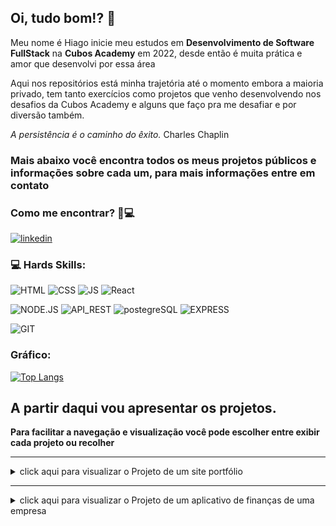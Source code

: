 ## Oi, tudo bom!? 👋

Meu nome é Hiago inicie meu estudos em **Desenvolvimento de Software FullStack** na **Cubos Academy** em 2022, desde então é muita prática e amor que desenvolvi por essa área

Aqui nos repositórios está minha trajetória até o momento embora a maioria privado, tem tanto exercícios como projetos que venho desenvolvendo nos desafios da Cubos Academy e alguns que faço pra me desafiar e por diversão também.

*A persistência é o caminho do êxito.* Charles Chaplin 

### Mais abaixo você encontra todos os meus projetos públicos e informações sobre cada um, para mais informações entre em contato 

### Como me encontrar? 🧐💻

[![linkedin](https://img.shields.io/badge/LinkedIn-0077B5?style=for-the-badge&logo=linkedin&logoColor=white)](https://www.linkedin.com/in/hiago-nobre-77a1b734/)

### 💻 Hards Skills:
![HTML](https://img.shields.io/badge/HTML5-E34F26?style=for-the-badge&logo=html5&logoColor=white)
![CSS](https://img.shields.io/badge/CSS3-1572B6?style=for-the-badge&logo=css3&logoColor=white)
![JS](https://img.shields.io/badge/JavaScript-323330?style=for-the-badge&logo=javascript&logoColor=F7DF1E)
![React](https://img.shields.io/badge/React-20232A?style=for-the-badge&logo=react&logoColor=61DAFB)

![NODE.JS](https://img.shields.io/badge/Node.js-339933?style=for-the-badge&logo=nodedotjs&logoColor=white)
![API_REST](https://img.shields.io/badge/apirest-109989?style=for-the-badge&logo=APIREST&logoColor=white)
![postegreSQL](https://img.shields.io/badge/PostgreSQL-316192?style=for-the-badge&logo=postgresql&logoColor=white)
![EXPRESS](https://img.shields.io/badge/Express.js-000000?style=for-the-badge&logo=express&logoColor=white)

![GIT](https://img.shields.io/badge/GIT-E44C30?style=for-the-badge&logo=git&logoColor=white)

### Gráfico:
[![Top Langs](https://github-readme-stats.vercel.app/api/top-langs/?username=HiagoNobre&layout=compact)](https://github.com/HiagoNobre?tab=repositories)

## A partir daqui vou apresentar os projetos.

**Para facilitar a navegação e visualização você pode escolher entre exibir cada projeto ou recolher**

** **
<details>
  <summary>click aqui para visualizar o Projeto de um site portfólio </summary>
  
- [site](https://hiagonobre.github.io/) 

- [repositório](https://github.com/HiagoNobre/hiagonobre.github.io)
  
## Como rodar:

  - Baixar o vs code
  - Instalar a extensão live server no vs code
  - Abrir o documento index.html clicar no botão direito do mouse
  - Click na opção abrir com live Server => **pode estar em inglês a depender da linguagem do seu VS CODE**
  
  Observação: Para execução do projeto em sua própria maquina pode ser necessário mudar o caminho dos arquivos em cada index.html, na home, portfolio e contato.
  Isso por conta que foi feito deploy mudei os links para funcionar no github.io 

## Tecnologias usadas para desenvolver
  
  - ![HTML](https://img.shields.io/badge/HTML5-E34F26?style=for-the-badge&logo=html5&logoColor=white)
  - ![CSS](https://img.shields.io/badge/CSS3-1572B6?style=for-the-badge&logo=css3&logoColor=white)
  - ![JS](https://img.shields.io/badge/JavaScript-323330?style=for-the-badge&logo=javascript&logoColor=F7DF1E)
  
  Editor de código:
  - ![VS CODE](https://img.shields.io/badge/VSCode-0078D4?style=for-the-badge&logo=visual%20studio%20code&logoColor=white)

## Esse foi o primeiro projeto que desenvolvi em um desafio da Cubos Academy, consiste em:

  **Uma página inicial "Home"**: no cabeçalho há o logo que são as setas pretas, na navegação temos o home que é a página inicial está selecionada com uma cor diferente e esse padrão de seleção se repete para as outras páginas, clicando em home caso esteja na home permanecerá na home caso esteja em outra página será redirecionado (a) para a página home, ao clicar em portfolio será redirecionado (a) para a página que comtém todos os projetos do dono do site, ao clicar em contato será redirecionado para a página de contato que contém as informações de contato.
  
  Na seção hero contém uma breve apresentação e há uma seta indicando para o sobre logo abaixo.
  
  Na Seção sobre  há uma foto de perfil e uma descriçaõ contanto um pouco sobre a pessoa, um botão que redireciona para a página dos projetos.
  
  Logo abaixo uma seção que redireciona o usuário caso ele queira entrar em contato.
  
  E finalmente temos o footer que contém uma navegão igual a do header porém o estilo e direferente e ainda a icones clicaveis que lhe redireciona para a rede social do dono do site.

![pagina home](https://github.com/HiagoNobre/HiagoNobre/blob/main/Home%20do%20site%20portifolio%202023-03-06%20154612.jpg)

  **Uma página de portfolios "Portfolio"**: essa página contém header e footer igual na página home e com as mesmas funcionalidades, uma breve apresentação e foto de cada projeto e um botão para navegar até o respectivo projeto (botão não vai redirecionar visto que precisa existir o site e esse é apenas um modelo mas facilmente implementado caso necessário)
  
  ![pagina portfolio](https://github.com/HiagoNobre/HiagoNobre/blob/main/Portfolio%20do%20site%20portfolio%202023-03-06%20154959.jpg)
  
  **Uma página de contato "Contato"**: essa página contém header e footer igual na página home e com as mesmas funcionalidades, um breve descrição na seção entrar em contato, na seção contato a um formulário para ser preenchido que envia nome, email e uma mensagem para entrar em contato com o dono do site(a funcionalidade do formulário precisa ser implementada usando uma linguagem de programação visto que o projeto é HTML e CSS)
  
  ![pagina contato](https://github.com/HiagoNobre/HiagoNobre/blob/main/pagina%20contato%20do%20site%20portfolio%202023-03-06%20155240.jpg)
  
  </details>

** **

<details>
  <summary>click aqui para visualizar o Projeto de um aplicativo de finanças de uma empresa</summary>
  
  - [site](https://front-integral-m05-t09-gray.vercel.app/)
  
  ##### Equipe de desenvolvimento

    - Eric
  
    - Hiago
  
    - Iure
  
    - Leonardo < lider >
  
    - Ronalt 
  
</details>
